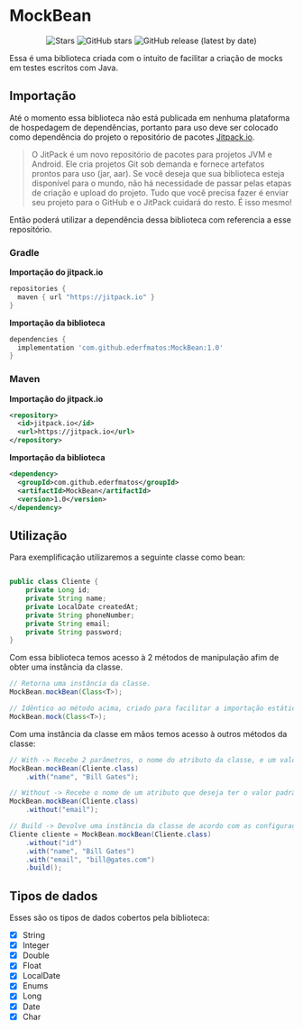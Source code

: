 
# MockBean
  
  
<p align="center">
 <a>
        <img src="https://github.com/ederfmatos/MockBean/workflows/Java%20CI%20with%20Gradle/badge.svg"
            alt="Stars">
   </a>
  <a>
            <img alt="GitHub stars" src="https://img.shields.io/github/stars/ederfmatos/MockBean?style=social">
   </a>
<a>
	<img alt="GitHub release (latest by date)" src="https://img.shields.io/github/v/release/ederfmatos/MockBean?style=social">
</a>
</p>

Essa é uma biblioteca criada com o intuito de facilitar a criação de mocks em testes escritos com Java. 

## Importação

Até o momento essa biblioteca não está publicada em nenhuma plataforma de hospedagem de dependências, portanto para uso deve ser colocado como dependência do projeto o repositório de pacotes [Jitpack.io](https://jitpack.io/docs/). 

> O JitPack é um novo repositório de pacotes para projetos JVM e Android. Ele cria projetos Git sob demanda e fornece artefatos prontos para uso (jar, aar).
> Se você deseja que sua biblioteca esteja disponível para o mundo, não  há necessidade de passar pelas etapas de criação e upload do projeto. Tudo que você precisa fazer é enviar seu projeto para o GitHub e o JitPack cuidará do resto. É isso mesmo!

Então poderá utilizar a dependência dessa biblioteca com referencia a esse repositório.

### Gradle

**Importação do jitpack.io**	
	
``` gradle
repositories {  
  maven { url "https://jitpack.io" }  
}
```

**Importação da biblioteca**

``` gradle
dependencies {
  implementation 'com.github.ederfmatos:MockBean:1.0'
}
```

### Maven

**Importação do jitpack.io**	

``` xml
<repository>
  <id>jitpack.io</id>
  <url>https://jitpack.io</url>
</repository>
```

**Importação da biblioteca**

``` xml
<dependency>
  <groupId>com.github.ederfmatos</groupId>
  <artifactId>MockBean</artifactId>
  <version>1.0</version>
</dependency>
```

## Utilização

Para exemplificação utilizaremos a seguinte classe como bean:

``` Java

public class Cliente {
    private Long id;
    private String name;
    private LocalDate createdAt;
    private String phoneNumber;
    private String email;
    private String password;
}

```

Com essa biblioteca temos acesso à 2 métodos de manipulação afim de obter uma instância da classe.

``` Java
// Retorna uma instância da classe.
MockBean.mockBean(Class<T>);

// Idêntico ao método acima, criado para facilitar a importação estática.
MockBean.mock(Class<T>);
```

Com uma instância da classe em mãos temos acesso à outros métodos da classe:

``` Java
// With -> Recebe 2 parâmetros, o nome do atributo da classe, e um valor para ser colocado nesse atributo.
MockBean.mockBean(Cliente.class)
	.with("name", "Bill Gates");

// Without -> Recebe o nome de um atributo que deseja ter o valor padrão de acordo com o tipo.
MockBean.mockBean(Cliente.class)
	.without("email");

// Build -> Devolve uma instância da classe de acordo com as configurações passadas nos métodos anteriores
Cliente cliente = MockBean.mockBean(Cliente.class)
	.without("id")
	.with("name", "Bill Gates")
	.with("email", "bill@gates.com")
	.build();
```

## Tipos de dados

Esses são os tipos de dados cobertos pela biblioteca:

 - [x] String
 - [x] Integer
 - [x] Double
 - [x] Float
 - [x] LocalDate
 - [x] Enums
 - [X] Long
 - [X] Date
 - [X] Char
